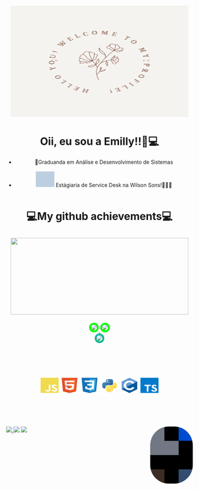 <main>
  <div class="container">
  <div class="gif-image">
  <h1 align="center">
    <a>
      <img src="https://github.com/Emillyvll/image/blob/main/Hello%20you!%20Welcome%20to%20my%20profile!.png" width="480" height="300" frameBorder="0" class="giphy-embed">
    </a>
  </h1>
</div>



 <h1 align="center">Oii, eu sou a Emilly!!💟💻</h1>
 
<div class="sobre">
  <header>
    <ul>
      <li> 🤖Graduanda em Análise e Desenvolvimento de Sistemas </li>
      <br>
      <li> 
        <img alt="Ems-WS" height="42" width="50" src="https://github.com/Emillyvll/image/blob/main/ws.gif">    
     Estágiaria de Service Desk na Wilson Sons!👩🏽‍💻</li>
    </ul>
  </header> 
</div>


  <div align="center">
    <header>
       <h1>💻My github achievements💻</h1>
       <h2 align="center">
        <a>
          <img src="https://i.pinimg.com/originals/e1/85/18/e18518c6d24257c6fb02e3c95a862d85.gif" width="480" height="207" frameBorder="0" class="giphy-embed">
        </a>
      </h2>
       <a href="https://github.com/Emillyvll">
       <img style="border: 5px solid rgb(9, 255, 0); border-radius:50px;" height="180em"
          src="https://github-readme-stats.vercel.app/api?username=Emillyvll&show_icons=true&theme=blue-green&include_all_commits=true&count_private=true"/>
       <img style="border: 5px solid rgb(9, 255, 0); border-radius:50px;" height="180em"
          src="https://github-readme-stats.vercel.app/api/top-langs/?username=Emillyvll&layout=compact&langs_count=7&theme=blue-green"/>
         <br>
       <img style="border: 5px solid rgb(14, 185, 157); border-radius:50px;" height="30em"
          src ="https://img.shields.io/github/followers/sudoAptIPedro.svg?style=social&label=Follow&maxAge=2592000"/> </a>
    </header>
  </div>
  
  <br>
  <br>
<div style="display: inline_block">
  <header>
   <img align="center" alt="Emillyvll-Js" height="42" width="50" src="https://raw.githubusercontent.com/devicons/devicon/master/icons/javascript/javascript-plain.svg">
   <img align="center" alt="Emillyvll-HTML" height="42" width="50" src="https://raw.githubusercontent.com/devicons/devicon/master/icons/html5/html5-original.svg">
   <img align="center" alt="Emillyvll-CSS" height="42" width="50" src="https://raw.githubusercontent.com/devicons/devicon/master/icons/css3/css3-original.svg">
   <img align="center" alt="Emillyvll-Python" height="42" width="50" src="https://raw.githubusercontent.com/devicons/devicon/master/icons/python/python-original.svg">
   <img align="center" alt="Emillyvll-C" height="42" width="50" src="https://raw.githubusercontent.com/devicons/devicon/master/icons/c/c-original.svg">
   <img align="center" alt="Emillyvll-TS" height="42" width="50" src="https://raw.githubusercontent.com/devicons/devicon/master/icons/typescript/typescript-original.svg">
  </header>
</div>
   <br>
   <br>
    
  <div> 
    <footer>
      <a href="tel:21987148493" target="_blank"><img src="https://img.shields.io/badge/WhatsApp-25D366?style=for-the-badge&logo=whatsapp&logoColor=white" target="_blank">  </a>
      <a href="mailto:vilelaemilly.flower2004@gmail.com" target="_blank"><img src="https://img.shields.io/badge/Gmail-D14836?style=for-the-badge&logo=gmail&logoColor=white" target="_blank"></a>
      <a href="https://www.linkedin.com/in/emilly-vilela-611313204" target="_blank"><img src="https://img.shields.io/badge/LinkedIn-0077B5?style=for-the-badge&logo=linkedin&logoColor=white" target="_blank"></a> 
      <img align="right" alt="Emillyvll-pic" height="154" style="border-radius:50px;" src="https://github.com/Emillyvll/image/blob/main/myLove8bit.gif">
    </footer>  
  </div>
  </div>
  </main>

